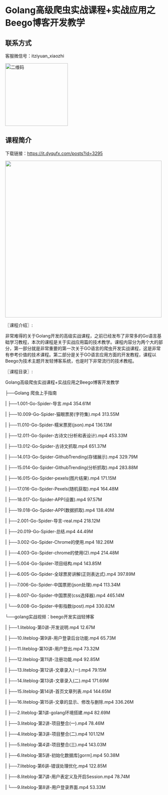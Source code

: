 # Golang高级爬虫实战课程+实战应用之Beego博客开发教学

## 联系方式

客服微信号：itziyuan_xiaozhi

<img src="https://ziyuanyun.oss-cn-guangzhou.aliyuncs.com/common/20240614073449/666b82192834a.jpg" width="200" height="200" alt="二维码">

## 课程简介

下载链接：https://it.dyqufx.com/posts?id=3295

<img src="https://ziyuanyun.oss-cn-guangzhou.aliyuncs.com/yun/20240515185116/664493a468cbf.jpg" width="500" alt="">

  〖课程介绍〗:

 非常难得的关于Golang开发的高级实战课程，之前已经发布了非常多的Go语言基础学习教程，本次的课程是关于实战应用篇的技术教学。课程内容分为两个大的部分，第一部分就是非常重要的第一次关于GO语言的爬虫开发实战课程，这是非常有参考价值的技术课程。第二部分是关于GO语言应用方面的开发教程，课程以Beego为技术主题开发轻博客系统，也是时下非常流行的技术教程。

 〖课程目录〗:

 Golang高级爬虫实战课程+实战应用之Beego博客开发教学



 ├──Golang 爬虫上手指南

 | ├──1.001-Go-Spider-导言.mp4 354.61M

 | ├──10.009-Go-Spider-猫眼票房(字符集).mp4 313.55M

 | ├──11.010-Go-Spider-糯米票房(json).mp4 136.13M

 | ├──12.011-Go-Spider-古诗文(分析和表设计).mp4 453.33M

 | ├──13.012-Go-Spider-古诗文抓取.mp4 651.37M

 | ├──14.013-Go-Spider-GithubTrending(存储展示).mp4 329.79M

 | ├──15.014-Go-Spider-GithubTrending(分析抓取).mp4 283.88M

 | ├──16.015-Go-Spider-pexels(图片结果).mp4 171.15M

 | ├──17.016-Go-Spider-Pexels(随机获取).mp4 164.48M

 | ├──18.017-Go-Spider-APP(设置).mp4 97.57M

 | ├──19.018-Go-Spider-APP(数据抓取).mp4 138.40M

 | ├──2.001-Go-Spider-导言-real.mp4 218.12M

 | ├──20.019-Go-Spider-总结.mp4 44.49M

 | ├──3.002-Go-Spider-Chrome的使用.mp4 182.26M

 | ├──4.003-Go-Spider-chrome的使用(2).mp4 214.48M

 | ├──5.004-Go-Spider-项目结构.mp4 143.85M

 | ├──6.005-Go-Spider-全球票房讲解(正则表达式).mp4 397.89M

 | ├──7.006-Go-Spider-中国票房(json处理).mp4 113.34M

 | ├──8.007-Go-Spider-中国票房(css选择器).mp4 465.14M

 | └──9.008-Go-Spider-中影指数(post).mp4 330.82M

 └──golang实战视频：beego开发实战轻博客

 | ├──1.liteblog-第0讲-开发说明.mp4 12.67M

 | ├──10.liteblog-第9讲-用户登录后台功能.mp4 65.73M

 | ├──11.liteblog-第10讲-用户登出.mp4 73.32M

 | ├──12.liteblog-第11讲-注册功能.mp4 92.85M

 | ├──13.liteblog-第12讲-文章录入(一).mp4 79.15M

 | ├──14.liteblog-第13讲-文章录入(二).mp4 171.69M

 | ├──15.liteblog-第14讲-首页文章列表.mp4 144.65M

 | ├──16.liteblog-第15讲-文章的显示、修改与删除.mp4 336.26M

 | ├──2.liteblog-第1讲-golang环境搭建.mp4 82.69M

 | ├──3.liteblog-第2讲-项目整合(一).mp4 78.46M

 | ├──4.liteblog-第3讲-项目整合(二).mp4 101.12M

 | ├──5.liteblog-第4讲-项目整合(三).mp4 143.03M

 | ├──6.liteblog-第5讲-初始化数据库[gorm].mp4 50.38M

 | ├──7.liteblog-第6讲-错误处理优化.mp4 122.85M

 | ├──8.liteblog-第7讲-用户表定义及开启Session.mp4 78.74M

 | └──9.liteblog-第8讲-用户登录界面.mp4 53.33M

  